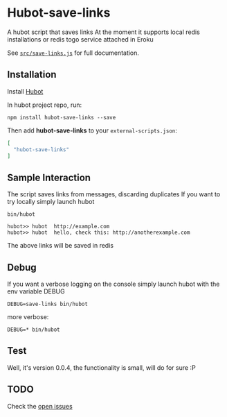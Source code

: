 # Hubot-save-links

A hubot script that saves links
At the moment it supports local redis installations or redis togo service attached in Eroku

See [`src/save-links.js`](src/save-links.js) for full documentation.


## Installation

Install [Hubot](https://hubot.github.com/)

In hubot project repo, run:

`npm install hubot-save-links --save`

Then add **hubot-save-links** to your `external-scripts.json`:

```json
[
  "hubot-save-links"
]
```


## Sample Interaction

The script saves links from messages, discarding duplicates
If you want to try locally simply launch hubot
```
bin/hubot
```
```
hubot>> hubot  http://example.com
hubot>> hubot  hello, check this: http://anotherexample.com
```
The above links will be saved in redis


## Debug

If you want a verbose logging on the console simply launch hubot with the env variable 
DEBUG

```
DEBUG=save-links bin/hubot
```
more verbose:

```
DEBUG=* bin/hubot
```

## Test

Well, it's version 0.0.4, the functionality is small, will do for sure :P

## TODO

Check the [open issues](https://github.com/cirpo/hubot-save-links/issues)
